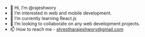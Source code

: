 - 👋 Hi, I’m @rajeshwory
- 👀 I’m interested in web and mobile development.
- 🌱 I’m currently learning React.js
- 💞️ I’m looking to collaborate on any web development projects.
- 📫 How to reach me - shrestharajeshwory@gmail.com

<!---
rajeshwory/rajeshwory is a ✨ special ✨ repository because its `README.md` (this file) appears on your GitHub profile.
You can click the Preview link to take a look at your changes.
--->
